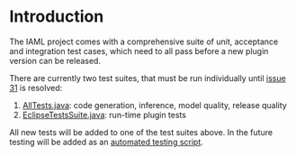 # Introduction #

The IAML project comes with a comprehensive suite of unit, acceptance and integration test cases, which need to all pass before a new plugin version can be released.

There are currently two test suites, that must be run individually until [issue 31](http://code.google.com/p/iaml/issues/detail?id=31) is resolved:

  1. [AllTests.java](http://code.google.com/p/iaml/source/browse/trunk/org.openiaml.model.tests/src/org/openiaml/model/tests/AllTests.java): code generation, inference, model quality, release quality
  1. [EclipseTestsSuite.java](http://code.google.com/p/iaml/source/browse/trunk/org.openiaml.model.tests/src/org/openiaml/model/tests/eclipse/EclipseTestsSuite.java): run-time plugin tests

All new tests will be added to one of the test suites above. In the future testing will be added as an [automated testing script](http://code.google.com/p/iaml/issues/detail?id=26).